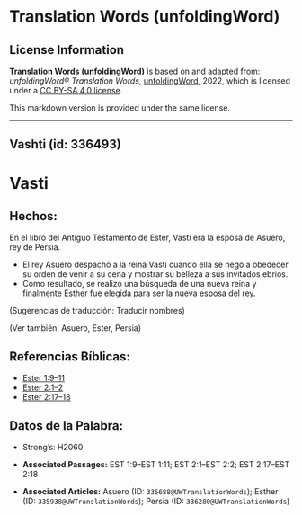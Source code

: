 # Translation Words (unfoldingWord)

## License Information

**Translation Words (unfoldingWord)** is based on and adapted from: _unfoldingWord® Translation Words_, [unfoldingWord](https://unfoldingword.org/utw), 2022, which is licensed under a [CC BY-SA 4.0 license](https://creativecommons.org/licenses/by-sa/4.0/legalcode.en).

This markdown version is provided under the same license.



--------------------------------

## Vashti (id: 336493)

Vasti
=====

Hechos:
-------

En el libro del Antiguo Testamento de Ester, Vasti era la esposa de Asuero, rey de Persia.

* El rey Asuero despachó a la reina Vasti cuando ella se negó a obedecer su orden de venir a su cena y mostrar su belleza a sus invitados ebrios.
* Como resultado, se realizó una búsqueda de una nueva reina y finalmente Esther fue elegida para ser la nueva esposa del rey.

(Sugerencias de traducción: Traducir nombres)

(Ver también: Asuero, Ester, Persia)

Referencias Bíblicas:
---------------------

* [Ester 1:9–11](https://ref.ly/Esth1:9-Esth1:11)
* [Ester 2:1–2](https://ref.ly/Esth2:1-Esth2:2)
* [Ester 2:17–18](https://ref.ly/Esth2:17-Esth2:18)

Datos de la Palabra:
--------------------

* Strong’s: H2060

* **Associated Passages:** EST 1:9–EST 1:11; EST 2:1–EST 2:2; EST 2:17–EST 2:18
* **Associated Articles:** Asuero (ID: `335688@UWTranslationWords`); Esther (ID: `335938@UWTranslationWords`); Persia (ID: `336280@UWTranslationWords`)

